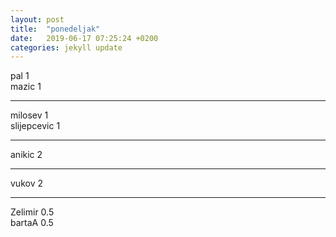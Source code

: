 ```yaml
---
layout: post
title:  "ponedeljak"
date:   2019-06-17 07:25:24 +0200
categories: jekyll update
---
```


pal 1  
mazic 1  

***

milosev 1  
slijepcevic 1  

***

anikic 2  

***

vukov 2  

***

Zelimir 0.5  
bartaA 0.5  

